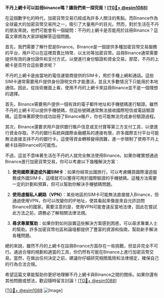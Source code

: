 **不丹上網卡可以註冊binance嗎？讓我們來一探究竟！[[TG💪+ @esim1088](https://t.me/s/esim1088)]**

在這個數字化的時代，加密貨幣交易已經成為許多人關注的焦點。而Binance作為全球最大的加密貨幣交易所之一，吸引了大量用戶的目光。然而，對於生活在不丹的朋友來說，他們可能會有一個疑問：不丹的上網卡是否能用於註冊Binance？這篇文章將為大家詳細解答這個問題。

首先，我們需要了解什麼是Binance。Binance是一個提供多種加密貨幣交易服務的平台，用戶可以在這裡買賣比特幣、以太坊等加密貨幣。註冊Binance通常需要提供有效的身份證件和支付方式，以便進行身份驗證和資金交易。那麼，不丹的上網卡是否符合這些要求呢？

不丹的上網卡是由當地的電信運營商提供的SIM卡，用於手機上網和通話。這些SIM卡通常需要用戶提供身份證明文件才能激活，並且大多數情況下只能用於本地通信。因此，從技術層面上看，使用不丹的上網卡來註冊Binance並不是一個理想的選擇。

首先，Binance需要用戶提供一個有效的電子郵件地址和手機號碼進行驗證。雖然不丹的上網卡可以提供手機號碼，但這些號碼通常無法接收國際短信或電話驗證碼。這意味著即使你成功註冊了Binance賬戶，你也可能無法完成身份驗證過程。

其次，Binance還要求用戶提供銀行賬戶信息或支付寶等第三方支付工具，以便進行資金存取。不丹的銀行系統與國際金融體系的連接有限，許多國際支付平台可能無法直接支持不丹的銀行卡。這使得資金轉移變得困難，進一步限制了使用不丹上網卡註冊Binance的可能性。

不過，這並不意味著生活在不丹的人就完全無法使用Binance。如果你確實想通過Binance進行加密貨幣交易，你可以考慮以下幾種解決方案：

1. **使用國際漫遊或外國SIM卡**：如果你經常出國旅行，可以考慮購買國際漫遊服務或外國SIM卡，這樣就可以獲得可用於國際驗證的手機號碼。這種方法需要一定的計劃和預算，但可以幫助你解決手機號碼問題。

2. **使用虛擬私人網路（VPN）**：某些地區的SIM卡可能無法直接接入Binance，但通過使用VPN，你可以改變你的IP地址，使其看起來像是來自允許訪問Binance的國家。需要注意的是，使用VPN可能會違反當地法律，因此在嘗試此方法之前，請務必了解相關法律法規。

3. **尋求專業幫助**：如果你對如何設置這些解決方案感到困惑，可以尋求專業人士的幫助。許多加密貨幣社區和論壇都提供了豐富的資源和指南，幫助新手解決各種問題。

總的來說，雖然不丹的上網卡在註冊Binance方面存在一些挑戰，但並非完全不可行。通過合理的規劃和適當的工具，你仍然有可能在Binance上進行加密貨幣交易。當然，在做出任何決定之前，建議你仔細研究相關風險和法律規定，確保自己的行為合法合規。

希望這篇文章能幫助你更好地理解不丹上網卡與Binance之間的關係。如果你還有其他問題或想法，歡迎隨時留言討論！[[TG💪+ @esim1088](https://t.me/s/esim1088)]

[[TG💪+ @esim1088](https://t.me/s/esim1088) ![Image](https://i.postimg.cc/4NQfJmqS/Snipaste-2025-05-13-00-14-12.png)]